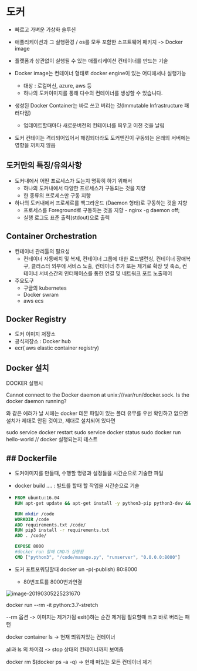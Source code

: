 # 도커

- 빠르고 가벼운 가상화 솔루션

- 애플리케이션과 그 실행환경 / os를 모두 포함한 소프트웨어 패키지 -> Docker image

- 플랫폼과 상관없이 실행될 수 있는 애플리케이션 컨테이너를 만드는 기술

- Docker image는 컨테이너 형태로 docker engine이 있는 어디에서나 실행가능

  - 대상 : 로컬머신, azure, aws 등
  - 하나의 도커이미지를 통해 다수의 컨테이너를 생성할 수 있습니다.

- 생성된 Docker Container는 바로 쓰고 버리는 것(Immutable Infrastructure 패러다임)

  - 업데이트할때마다 새로운버전의 컨테이너를 띄우고 이전 것을 날림

- 도커 컨테이는 격리되어있어서 해킹되더라도 도커엔진이 구동되는 운래의 서버에는 영향을 끼치지 않음


## 도커만의 특징/유의사항

- 도커내에서 어떤 프로세스가 도는지 명확히 하기 위해서
  - 하나의 도커내에서 다양한 프로세스가 구동되는 것을 지양
  - 한 종류의 프로세스만 구동 지향
- 하나의 도커내에서 프로세르를 백그라운드 (Daemon 형태)로 구동하는 것을 지향
  - 프로세스를 Foreground로 구동하는 것을 지향 - nginx -g daemon off;
  - 실행 로그도 표준 출력(stdout)으로 출력

## Container Orchestration

- 컨테이너 관리툴의 필요성
  - 컨테이너 자동배치 및 복제, 컨테이너 그룹에 대한 로드밸런싱, 컨테이너 장애복구, 클러스터 외부에 서비스 노출, 컨테이너 추가 또는 제거로 확장 및 축소, 컨테이너 서비스간의 인터페이스를 통한 연결 및 네트워크 포트 노출제어
- 주요도구
  - 구글의 kubernetes 
  - Docker swram
  - aws ecs

## Docker Registry

- 도커 이미지 저장소
- 공식저장소 : Docker hub
- ecr( aws elastic container registry)

## Docker 설치

DOCKER 실행시

Cannot connect to the Docker daemon at unix:///var/run/docker.sock. Is the docker daemon running?

와 같은 에러가 날 시에는 docker 데몬 파일이 있는 폴더 유무를 우선 확인하고 없으면 설치가 제대로 안된 것이고, 제대로 설치되어 있다면

sudo service docker restart
sudo service docker status
sudo docker run hello-world // docker 실행되는지 테스트



## ## Dockerfile

- 도커이미지를 만들때, 수행할 명령과 설정들을 시간순으로 기술한 파일

- docker build .... : 빌드를 할때 할 작업을 시간순으로 기술

- ```dockerfile
  FROM ubuntu:16.04
  RUN apt-get update && apt-get install -y python3-pip python3-dev && apt-get clean #성공임을 보장받아야할때는 &&을 써야함
  
  RUN mkdir /code
  WORKDIR /code
  ADD requirements.txt /code/
  RUN pip3 install -r requirements.txt
  ADD . /code/
  
  EXPOSE 8000
  #docker run 할때 CMD가 실행됨
  CMD ["python3", "/code/manage.py", "runserver", "0.0.0.0:8000"]
  
  ```

- 도커 포트포워딩할때 docker un -p(-publish) 80:8000

  - 80번포트를 8000번과연결

![image-20190305225231670](./img/image-20190305225231670.png)

docker run --rm -it python:3.7-stretch

--rm 옵션 -> 이미지는 제거가됨
exit()하는 순간 제거됨
필요할때 쓰고 바로 버리는 패턴

docker container ls
-> 현재 띄워져있는 컨테이너

all과 ls 의 차이점 -> stop 상태의 컨테이너까지 보여줌

 docker rm $(docker ps -a -q)
-> 현재 떠있는 모든 컨테이너 제거
